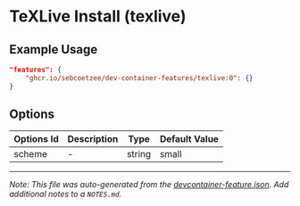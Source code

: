 
# TeXLive Install (texlive)



## Example Usage

```json
"features": {
    "ghcr.io/sebcoetzee/dev-container-features/texlive:0": {}
}
```

## Options

| Options Id | Description | Type | Default Value |
|-----|-----|-----|-----|
| scheme | - | string | small |



---

_Note: This file was auto-generated from the [devcontainer-feature.json](https://github.com/sebcoetzee/dev-container-features/blob/main/src/texlive/devcontainer-feature.json).  Add additional notes to a `NOTES.md`._
